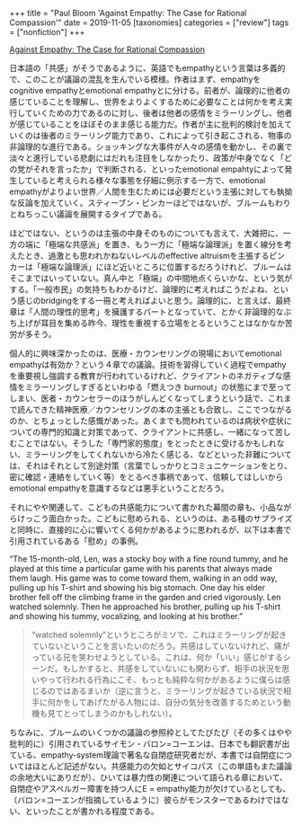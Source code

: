 +++
title = "Paul Bloom 'Against Empathy: The Case for Rational Compassion'"
date = 2019-11-05
[taxonomies]
categories = ["review"]
tags = ["nonfiction"]
+++

[Against Empathy: The Case for Rational Compassion](https://www.amazon.co.jp/dp/B01FJ5WB0C/)

日本語の「共感」がそうであるように、英語でもempathyという言葉は多義的で、このことが議論の混乱を生んでいる模様。作者はまず、empathyをcognitive empathyとemotional empathyとに分ける。前者が、論理的に他者の感じていることを理解し、世界をよりよくするために必要なことは何かを考え実行していくための力であるのに対し、後者は他者の感情をミラーリングし、他者が感じていることをほぼそのまま感じる能力だ。作者が主に批判的検討を加えていくのは後者のミラーリング能力であり、これによって引き起こされる、物事の非論理的な進行である。ショッキングな大事件が人々の感情を動かし、その裏で淡々と進行している悲劇にはだれも注目をしなかったり、政策が中身でなく「どの党がそれを言ったか」で判断される、といったemotional empahtyによって発生していると考えられる様々な事態を仔細に例示する一方で、emotional empathyがよりよい世界／人間を生むためには必要だという主張に対しても執拗な反論を加えていく。スティーブン・ピンカーほどではないが、ブルームもわりとねちっこい議論を展開するタイプである。

ほどではない、というのは主張の中身そのものについても言えて、大雑把に、一方の端に「極端な共感派」を置き、もう一方に「極端な論理派」を置く線分を考えたとき、過激とも思われかねないレベルのeffective altruismを主張するピンカーは「極端な論理派」にほど近いところに位置するだろうけれど、ブルームはそこまではいっていない。真ん中と「極端」の中間地点くらいかな、という気がする。「一般市民」の気持ちもわかるけど、論理的に考えればこうだよね、という感じのbridgingをする一冊と考えればよいと思う。論理的に、と言えば、最終章は「人間の理性的思考」を擁護するパートとなっていて、とかく非論理的なぶち上げが耳目を集める昨今、理性を重視する立場をとるということはなかなか苦労が多そう。

個人的に興味深かったのは、医療・カウンセリングの現場においてemotional empathyは有効か？という４章での議論。技術を習得していく過程でempathyを重要視し強調する教育が行われているけれど、クライアントのネガティブな感情をミラーリングしすぎるといわゆる「燃えつき burnout」の状態にまで至ってしまい、医者・カウンセラーのほうがしんどくなってしまうという話で、これまで読んできた精神医療／カウンセリングの本の主張とも合致し、ここでつながるのか、とちょっとした感慨があった。あくまでも問われているのは病状や症状についての専門的知識と対策であって、クライアントに共感し、一緒になって苦しむことではない。そうした「専門家的態度」をとったときに受けるかもしれない、ミラーリングをしてくれないから冷たく感じる、などといった非難については、それはそれとして別途対策（言葉でしっかりとコミュニケーションをとり、密に確認・連絡をしていく等）をとるべき事柄であって、信頼してほしいからemotional empathyを意識するなどは悪手ということだろう。

それにやや関連して、こどもの共感能力について書かれた幕間の章も、小品ながらけっこう面白かった。こどもに慰められる、というのは、ある種のサプライズと同時に、直接的に心に響いてくる何かがあるように思われるが、以下は本書で引用されているある「慰め」の事例。

“The 15-month-old, Len, was a stocky boy with a fine round tummy, and he played at this time a particular game with his parents that always made them laugh. His game was to come toward them, walking in an odd way, pulling up his T-shirt and showing his big stomach. One day his elder brother fell off the climbing frame in the garden and cried vigorously. Len watched solemnly. Then he approached his brother, pulling up his T-shirt and showing his tummy, vocalizing, and looking at his brother.”

>“watched solemnly”というところがミソで、これはミラーリングが起きていないということを言いたいのだろう。共感はしていないけれど、痛がっている兄を笑わせようとしている。これは、何か「いい」感じがするシーンだ。もしかすると、共感をしていないにも関わらず、相手の状況を思いやって行われる行為にこそ、もっとも純粋な何かがあるように僕らは感じるのではあるまいか（逆に言うと、ミラーリングが起きている状況で相手に何かをしてあげたがる人物には、自分の気分を改善するためという動機も見てとってしまうのかもしれない）。

ちなみに、ブルームのいくつかの議論の参照枠としてたびたび（その多くはやや批判的に）引用されているサイモン・バロン=コーエンは、日本でも翻訳書が出ている、empathy-system理論で著名な自閉症研究者だが、本書では自閉症についてはほとんど記述がない。共感能力の欠如とサイコパス（この単語もまた議論の余地大いにありだが）、ひいては暴力性の関連について語られる章において、自閉症やアスペルガー障害を持つ人にE = empathy能力が欠けているとしても、（バロン=コーエンが指摘しているように）彼らがモンスターであるわけではない、といったことが書かれる程度である。